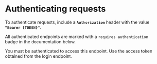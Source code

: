 # Authenticating requests

To authenticate requests, include a **`Authorization`** header with the value **`"Bearer {TOKEN}"`**.

All authenticated endpoints are marked with a `requires authentication` badge in the documentation below.

You must be authenticated to access this endpoint. Use the access token obtained from the login endpoint.
